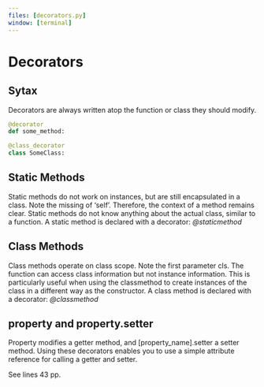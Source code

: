 ```yaml
---
files: [decorators.py]
window: [terminal]
---
```

# Decorators

## Sytax
Decorators are always written atop the function or class they should modify.

```Python
@decorator
def some_method:

@class_decorator
class SomeClass:
```

## Static Methods
Static methods do not work on instances, but are still encapsulated in a class. Note the missing of ‘self’. Therefore, the context of a method remains clear.
Static methods do not know anything about the actual class, similar to a function.
A static method is declared with a decorator:
_@staticmethod_

## Class Methods
Class methods operate on class scope. Note the first parameter cls. The function can access class information but not instance information. This is particularly useful when using the classmethod to create instances of the class in a different way as the constructor.
A class method is declared with a decorator:
_@classmethod_

## property and property.setter
Property modifies a getter method, and \[property_name\].setter a setter method.
Using these decorators enables you to use a simple attribute reference for calling a getter and setter.

See lines 43 pp.




